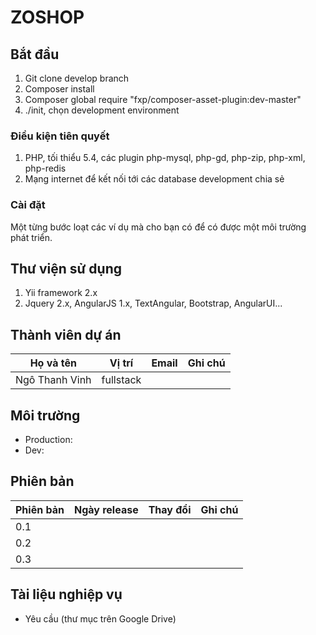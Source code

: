 # ZOSHOP
## Bắt đầu

1. Git clone develop branch
2. Composer install
3. Composer global require "fxp/composer-asset-plugin:dev-master"
4. ./init, chọn development environment

### Điều kiện tiên quyết

1. PHP, tối thiểu 5.4, các plugin php-mysql, php-gd, php-zip, php-xml, php-redis
2. Mạng internet để kết nối tới các database development chia sẻ

### Cài đặt

Một từng bước loạt các ví dụ mà cho bạn có để có được một môi trường phát triển.

## Thư viện sử dụng

1. Yii framework 2.x
2. Jquery 2.x, AngularJS 1.x, TextAngular, Bootstrap, AngularUI...

## Thành viên dự án

| Họ và tên            | Vị trí            | Email | Ghi chú |
|----------------------|-------------------|-------|---------|
|Ngô Thanh Vinh        | fullstack         |       |         |

## Môi trường
* Production:
* Dev:


## Phiên bản

| Phiên bản | Ngày release | Thay đổi | Ghi chú |
|-----------|:------------:|---------:|---------|
| 0.1       |              |          |         |
| 0.2       |              |          |         |
| 0.3       |              |          |         |

## Tài liệu nghiệp vụ

* Yêu cầu (thư mục trên Google Drive)
